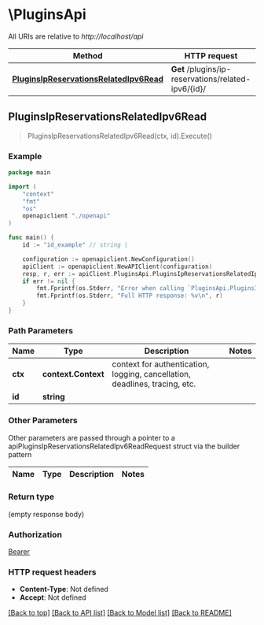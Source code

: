 # \PluginsApi

All URIs are relative to *http://localhost/api*

Method | HTTP request | Description
------------- | ------------- | -------------
[**PluginsIpReservationsRelatedIpv6Read**](PluginsApi.md#PluginsIpReservationsRelatedIpv6Read) | **Get** /plugins/ip-reservations/related-ipv6/{id}/ | 



## PluginsIpReservationsRelatedIpv6Read

> PluginsIpReservationsRelatedIpv6Read(ctx, id).Execute()



### Example

```go
package main

import (
    "context"
    "fmt"
    "os"
    openapiclient "./openapi"
)

func main() {
    id := "id_example" // string | 

    configuration := openapiclient.NewConfiguration()
    apiClient := openapiclient.NewAPIClient(configuration)
    resp, r, err := apiClient.PluginsApi.PluginsIpReservationsRelatedIpv6Read(context.Background(), id).Execute()
    if err != nil {
        fmt.Fprintf(os.Stderr, "Error when calling `PluginsApi.PluginsIpReservationsRelatedIpv6Read``: %v\n", err)
        fmt.Fprintf(os.Stderr, "Full HTTP response: %v\n", r)
    }
}
```

### Path Parameters


Name | Type | Description  | Notes
------------- | ------------- | ------------- | -------------
**ctx** | **context.Context** | context for authentication, logging, cancellation, deadlines, tracing, etc.
**id** | **string** |  | 

### Other Parameters

Other parameters are passed through a pointer to a apiPluginsIpReservationsRelatedIpv6ReadRequest struct via the builder pattern


Name | Type | Description  | Notes
------------- | ------------- | ------------- | -------------


### Return type

 (empty response body)

### Authorization

[Bearer](../README.md#Bearer)

### HTTP request headers

- **Content-Type**: Not defined
- **Accept**: Not defined

[[Back to top]](#) [[Back to API list]](../README.md#documentation-for-api-endpoints)
[[Back to Model list]](../README.md#documentation-for-models)
[[Back to README]](../README.md)

